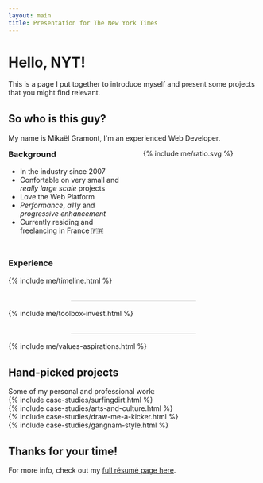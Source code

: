 ```yaml
---
layout: main
title: Presentation for The New York Times 
---
```


<style>
hr {
  opacity: .2;
  margin: 2rem auto 1rem;
  width: 50%;
  min-width: 250px;
}

.low-header {
  margin-top: 0;
}

.mid-header {
  margin-top: 1rem;
}

.high-header {
  margin-top: 2rem;
}

.value {
  font-weight: bold;
}

.wrapping-container {
  display: flex;
  flex-wrap: wrap;
}

.ratio {
  width: 320px;
  margin: 0 auto;
}

.toolbox-invest {
  display: flex;
  flex-wrap: wrap;
}
.toolbox-container {
  flex: 2 0;
  min-width: 16rem;
}

.invest {
  flex: 1 0;
  min-width: 12rem;
}

@media screen and (min-width: 800px) {
    .wrapping-container {
      flex-wrap: nowrap;
    }
    .ratio {
      width: 400px;
      margin-left: 40px;
    }
}

.projects,
.toolbox {
  list-style: none;
  margin: 0;
  padding: 0;
}
.project-title {
  display: inline;
  font-size: 16px;
}
.project-title:hover {
  cursor: pointer;
}
.project-date, .tools {
  font-family: Muli, sans-serif;
  font-weight: normal;
}

@media screen and (min-width: 376px) {
    .projects li hr {
        display: none;
    }
}

.toolbox {
  display: flex;
  flex-wrap: wrap;
  max-width: 600px;
  margin: 0 auto;  
  padding: .5rem;
  justify-content: space-around;
  align-items: center;
}
.toolbox li {
    display: contents;
}

.timeline-section {
    position: relative;
}

.experience {
    position: absolute;
    top: -2.6rem;
    left: 50%;
    transform: translateX(-50%);
    width: 300px;
    height: 3.9rem;
    margin: .5rem auto;
    text-align: center;
    line-height: 1.3rem;
}
.timeline:hover {
    cursor: pointer;
}
.role,
.label,
.location {
    margin: 0;
}
.role,
.label {
    font-weight: bold;
}
.location {
    font-weight: normal;
}

.timeline-table {
    margin: 1rem auto 0;
}
.timeline-table td {
    border: 1px solid #333;
    border-color: var(--font-color);
    padding: 3px;
    font-size: 1rem;
    font-size: clamp(.75rem, 1.5vw, 1.5rem);
}
.invest-list {
    margin: 0;
}

.values-aspirations {
    justify-content: space-between;
}

{% include case-studies/case-studies.css %}
</style>

# Hello, NYT!
This is a page I put together to introduce myself and present some projects that you might find relevant.

<h2 id="so-who-is-this-guy" class="high-header inverted">So who is this guy?</h2>
<section>
  <p>My name is Mikaël Gramont, I'm an experienced Web Developer.</p>
  <div class="wrapping-container intro">
    <div class="me">
      <h3 id="background" class="low-header">Background</h3>
      <ul>
        <li>In the industry since 2007</li>
        <li>Confortable on very small and <em>really large scale</em> projects</li>
        <li>Love the Web Platform</li>
        <li><em>Performance</em>, <em>a11y</em> and <em>progressive enhancement</em></li>
        <li>Currently residing and freelancing in France 🇫🇷</li>
      </ul>
    </div>
    <div class="ratio">
      {% include me/ratio.svg %}  
    </div>
  </div>
</section>

<section class="timeline-section">  
  <h3 id="background" class="high-header">Experience</h3>
  {% include me/timeline.html %}
</section>

<hr />

{% include me/toolbox-invest.html %}

<hr />

{% include me/values-aspirations.html %}

<h2 id="personal-projects-portfolio" class="high-header inverted">Hand-picked projects</h2>
Some of my personal and professional work:
<ul class="projects case-studies">
  <li>
    {% include case-studies/surfingdirt.html %}
    <hr />
  </li>
  <li>
    {% include case-studies/arts-and-culture.html %}
    <hr />
  </li>
  <li>
    {% include case-studies/draw-me-a-kicker.html %}
    <hr />
  </li>
  <li>
    {% include case-studies/gangnam-style.html %}    
  </li>
</ul>

<h2 id="thanks" class="high-header inverted">Thanks for your time!</h2>
<p>
    For more info, check out my <a href="/resume">full résumé page here</a>.
</p>

<script>
{% include me/timeline.js %}
</script>